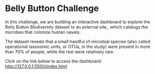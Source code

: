 # Belly Button Challenge

In this challenge, we are building an interactive dashboard to explore the Belly Button Biodiversity dataset to an external site., which catalogs the microbes that 
colonize human navels.

The dataset reveals that a small handful of microbial species (also called operational taxonomic units, or OTUs, in the study) were present in more than 70% of people, 
while the rest were relatively rare.

Click on the link below to access the dashboard:
http://127.0.0.1:5500/index.html
